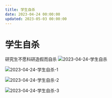 ```yaml
---
title: 学生自杀
date: 2023-04-24 00:00:00
updated: 2023-05-03 00:00:00
---
```


# 学生自杀

研究生不愿科研造假而自杀
![2023-04-24-学生自杀](assets/2023-04-24-学生自杀.jpeg)

![2023-04-24-学生自杀-1](assets/2023-04-24-学生自杀-1.jpeg)

![2023-04-24-学生自杀-2](assets/2023-04-24-学生自杀-2.png)

![2023-04-24-学生自杀-3](assets/2023-04-24-学生自杀-3.jpeg)

